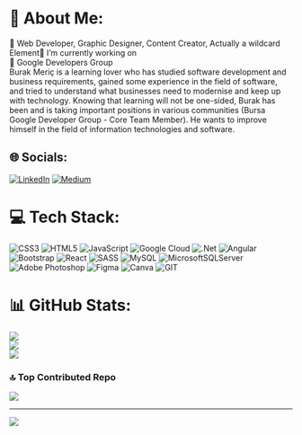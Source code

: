 # 💫 About Me:
🔭 Web Developer, Graphic Designer, Content Creator, Actually a wildcard Element🔭 I’m currently working on<br>🌱 Google Developers Group<br>Burak Meriç is a learning lover who has studied software development and business requirements, gained some experience in the field of software, and tried to understand what businesses need to modernise and keep up with technology. Knowing that learning will not be one-sided, Burak has been and is taking important positions in various communities (Bursa Google Developer Group - Core Team Member). He wants to improve himself in the field of information technologies and software.<br>


## 🌐 Socials:
[![LinkedIn](https://img.shields.io/badge/LinkedIn-%230077B5.svg?logo=linkedin&logoColor=white)](https://linkedin.com/in/burak-meric) [![Medium](https://img.shields.io/badge/Medium-12100E?logo=medium&logoColor=white)](https://medium.com/@@burakmeric210) 

# 💻 Tech Stack:
![CSS3](https://img.shields.io/badge/css3-%231572B6.svg?style=plastic&logo=css3&logoColor=white) ![HTML5](https://img.shields.io/badge/html5-%23E34F26.svg?style=plastic&logo=html5&logoColor=white) ![JavaScript](https://img.shields.io/badge/javascript-%23323330.svg?style=plastic&logo=javascript&logoColor=%23F7DF1E) ![Google Cloud](https://img.shields.io/badge/Google%20Cloud-%234285F4.svg?style=plastic&logo=google-cloud&logoColor=white) ![.Net](https://img.shields.io/badge/.NET-5C2D91?style=plastic&logo=.net&logoColor=white) ![Angular](https://img.shields.io/badge/angular-%23DD0031.svg?style=plastic&logo=angular&logoColor=white) ![Bootstrap](https://img.shields.io/badge/bootstrap-%23563D7C.svg?style=plastic&logo=bootstrap&logoColor=white) ![React](https://img.shields.io/badge/react-%2320232a.svg?style=plastic&logo=react&logoColor=%2361DAFB) ![SASS](https://img.shields.io/badge/SASS-hotpink.svg?style=plastic&logo=SASS&logoColor=white) ![MySQL](https://img.shields.io/badge/mysql-%2300f.svg?style=plastic&logo=mysql&logoColor=white) ![MicrosoftSQLServer](https://img.shields.io/badge/Microsoft%20SQL%20Sever-CC2927?style=plastic&logo=microsoft%20sql%20server&logoColor=white) ![Adobe Photoshop](https://img.shields.io/badge/adobephotoshop-%2331A8FF.svg?style=plastic&logo=adobephotoshop&logoColor=white) 	![Figma](https://img.shields.io/badge/figma-%23F24E1E.svg?style=plastic&logo=figma&logoColor=white) ![Canva](https://img.shields.io/badge/Canva-%2300C4CC.svg?style=plastic&logo=Canva&logoColor=white) ![GIT](https://img.shields.io/badge/Git-fc6d26?style=plastic&logo=git&logoColor=white)
# 📊 GitHub Stats:
![](https://github-readme-stats.vercel.app/api?username=burakmrc&theme=prussian&hide_border=true&include_all_commits=false&count_private=false)<br/>
![](https://github-readme-streak-stats.herokuapp.com/?user=burakmrc&theme=prussian&hide_border=true)<br/>
![](https://github-readme-stats.vercel.app/api/top-langs/?username=burakmrc&theme=prussian&hide_border=true&include_all_commits=false&count_private=false&layout=compact)

### 🔝 Top Contributed Repo
![](https://github-contributor-stats.vercel.app/api?username=burakmrc&limit=5&theme=nord&combine_all_yearly_contributions=true)

---
[![](https://visitcount.itsvg.in/api?id=burakmrc&icon=2&color=1)](https://visitcount.itsvg.in)

<!-- Proudly created with GPRM ( https://gprm.itsvg.in ) -->
